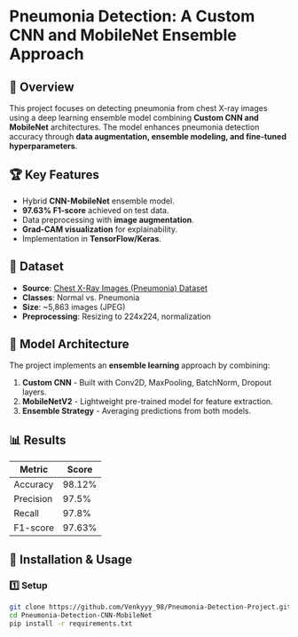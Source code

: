 # Pneumonia Detection: A Custom CNN and MobileNet Ensemble Approach

## 📌 Overview
This project focuses on detecting pneumonia from chest X-ray images using a deep learning ensemble model combining **Custom CNN and MobileNet** architectures. The model enhances pneumonia detection accuracy through **data augmentation, ensemble modeling, and fine-tuned hyperparameters**.

## 🏆 Key Features
- Hybrid **CNN-MobileNet** ensemble model.
- **97.63% F1-score** achieved on test data.
- Data preprocessing with **image augmentation**.
- **Grad-CAM visualization** for explainability.
- Implementation in **TensorFlow/Keras**.

## 📂 Dataset
- **Source**: [Chest X-Ray Images (Pneumonia) Dataset](https://www.kaggle.com/datasets/paultimothymooney/chest-xray-pneumonia)
- **Classes**: Normal vs. Pneumonia
- **Size**: ~5,863 images (JPEG)
- **Preprocessing**: Resizing to 224x224, normalization

## 🔬 Model Architecture
The project implements an **ensemble learning** approach by combining:
1. **Custom CNN** - Built with Conv2D, MaxPooling, BatchNorm, Dropout layers.
2. **MobileNetV2** - Lightweight pre-trained model for feature extraction.
3. **Ensemble Strategy** - Averaging predictions from both models.

## 📊 Results
| Metric     | Score |
|------------|-------|
| Accuracy   | 98.12% |
| Precision  | 97.5%  |
| Recall     | 97.8%  |
| F1-score   | 97.63% |

## 🔧 Installation & Usage
### 1️⃣ Setup
```bash
git clone https://github.com/Venkyyy_98/Pneumonia-Detection-Project.git
cd Pneumonia-Detection-CNN-MobileNet
pip install -r requirements.txt
